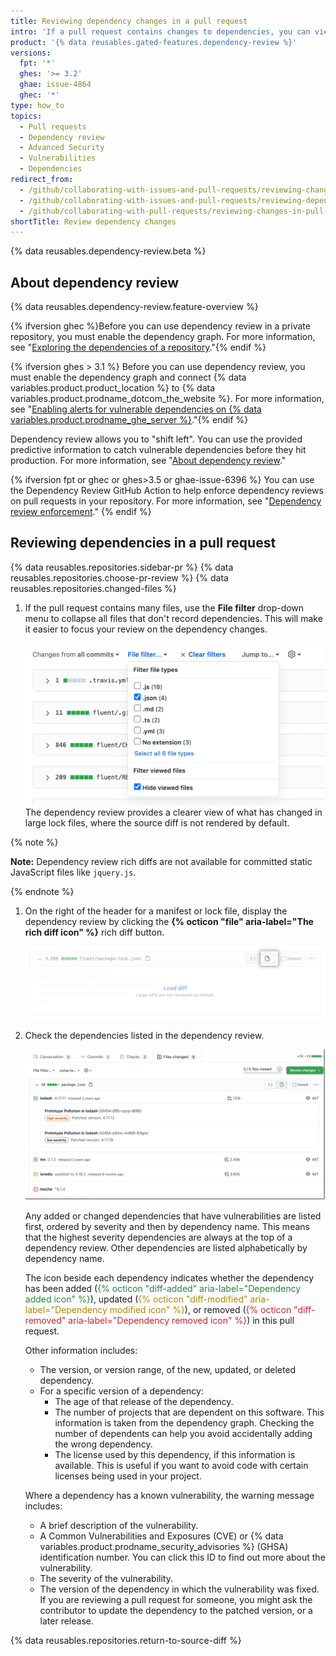 ```yaml
---
title: Reviewing dependency changes in a pull request
intro: 'If a pull request contains changes to dependencies, you can view a summary of what has changed and whether there are known vulnerabilities in any of the dependencies.'
product: '{% data reusables.gated-features.dependency-review %}'
versions:
  fpt: '*'
  ghes: '>= 3.2'
  ghae: issue-4864
  ghec: '*'
type: how_to
topics:
  - Pull requests
  - Dependency review
  - Advanced Security
  - Vulnerabilities
  - Dependencies
redirect_from:
  - /github/collaborating-with-issues-and-pull-requests/reviewing-changes-in-pull-requests/reviewing-dependency-changes-in-a-pull-request
  - /github/collaborating-with-issues-and-pull-requests/reviewing-dependency-changes-in-a-pull-request
  - /github/collaborating-with-pull-requests/reviewing-changes-in-pull-requests/reviewing-dependency-changes-in-a-pull-request
shortTitle: Review dependency changes
---
```

<!--Marketing-LINK: From /features/security/software-supply-chain page "Sign up for the dependency review beta" and "Reviewing dependency changes in a pull request".-->

{% data reusables.dependency-review.beta %}

## About dependency review

{% data reusables.dependency-review.feature-overview %}

{% ifversion ghec %}Before you can use dependency review in a private repository, you must enable the dependency graph. For more information, see "[Exploring the dependencies of a repository](/code-security/supply-chain-security/understanding-your-software-supply-chain/exploring-the-dependencies-of-a-repository#enabling-and-disabling-the-dependency-graph-for-a-private-repository)."{% endif %}

{% ifversion ghes > 3.1 %} Before you can use dependency review, you must enable the dependency graph and connect {% data variables.product.product_location %} to {% data variables.product.prodname_dotcom_the_website %}. For more information, see "[Enabling alerts for vulnerable dependencies on {% data variables.product.prodname_ghe_server %}](/admin/configuration/managing-connections-between-github-enterprise-server-and-github-enterprise-cloud/enabling-alerts-for-vulnerable-dependencies-on-github-enterprise-server)."{% endif %}

Dependency review allows you to "shift left". You can use the provided predictive information to catch vulnerable dependencies before they hit production. For more information, see "[About dependency review](/code-security/supply-chain-security/about-dependency-review)."

{% ifversion fpt or ghec or ghes>3.5 or ghae-issue-6396 %}
You can use the Dependency Review GitHub Action to help enforce dependency reviews on pull requests in your repository. For more information, see "[Dependency review enforcement](/code-security/supply-chain-security/understanding-your-software-supply-chain/about-dependency-review#dependency-review-enforcement)."
{% endif %}

## Reviewing dependencies in a pull request

{% data reusables.repositories.sidebar-pr %}
{% data reusables.repositories.choose-pr-review %}
{% data reusables.repositories.changed-files %}

1. If the pull request contains many files, use the **File filter** drop-down menu to collapse all files that don't record dependencies. This will make it easier to focus your review on the dependency changes.

   ![The file filter menu](/assets/images/help/pull_requests/file-filter-menu-json.png)
   The dependency review provides a clearer view of what has changed in large lock files, where the source diff is not rendered by default.

  {% note %}

   **Note:** Dependency review rich diffs are not available for committed static JavaScript files like `jquery.js`.

   {% endnote %}

1. On the right of the header for a manifest or lock file, display the dependency review by clicking the **{% octicon "file" aria-label="The rich diff icon" %}** rich diff button.

   ![The rich diff button](/assets/images/help/pull_requests/dependency-review-rich-diff.png)

2. Check the dependencies listed in the dependency review.

   ![Vulnerability warnings in a dependency review](/assets/images/help/pull_requests/dependency-review-vulnerability.png)

   Any added or changed dependencies that have vulnerabilities are listed first, ordered by severity and then by dependency name. This means that the highest severity dependencies are always at the top of a dependency review. Other dependencies are listed alphabetically by dependency name.

   The icon beside each dependency indicates whether the dependency has been added (<span style="color:#22863a">{% octicon "diff-added" aria-label="Dependency added icon" %}</span>), updated (<span style="color:#b08800">{% octicon "diff-modified" aria-label="Dependency modified icon" %}</span>), or removed (<span style="color:#cb2431">{% octicon "diff-removed" aria-label="Dependency removed icon" %}</span>) in this pull request.

   Other information includes:

   * The version, or version range, of the new, updated, or deleted dependency.
   * For a specific version of a dependency:
      * The age of that release of the dependency.
      * The number of projects that are dependent on this software. This information is taken from the dependency graph. Checking the number of dependents can help you avoid accidentally adding the wrong dependency.
      * The license used by this dependency, if this information is available. This is useful if you want to avoid code with certain licenses being used in your project.

   Where a dependency has a known vulnerability, the warning message includes:

   * A brief description of the vulnerability.
   * A Common Vulnerabilities and Exposures (CVE) or {% data variables.product.prodname_security_advisories %} (GHSA) identification number. You can click this ID to find out more about the vulnerability.
   * The severity of the vulnerability.
   * The version of the dependency in which the vulnerability was fixed. If you are reviewing a pull request for someone, you might ask the contributor to update the dependency to the patched version, or a later release.

{% data reusables.repositories.return-to-source-diff %}
